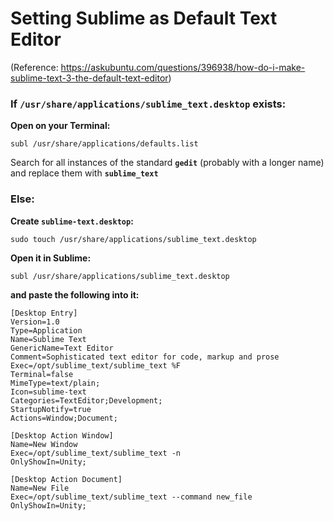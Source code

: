 # Setting Sublime as Default Text Editor

(Reference: https://askubuntu.com/questions/396938/how-do-i-make-sublime-text-3-the-default-text-editor)

### If `/usr/share/applications/sublime_text.desktop` exists:

**Open on your Terminal:**

    subl /usr/share/applications/defaults.list

Search for all instances of the standard **`gedit`** (probably with a longer name) and replace them with **`sublime_text`**

### Else:

**Create `sublime-text.desktop`:**

    sudo touch /usr/share/applications/sublime_text.desktop

**Open it in Sublime:**

    subl /usr/share/applications/sublime_text.desktop

**and paste the following into it:**

    [Desktop Entry]
    Version=1.0
    Type=Application
    Name=Sublime Text
    GenericName=Text Editor
    Comment=Sophisticated text editor for code, markup and prose
    Exec=/opt/sublime_text/sublime_text %F
    Terminal=false
    MimeType=text/plain;
    Icon=sublime-text
    Categories=TextEditor;Development;
    StartupNotify=true
    Actions=Window;Document;
    
    [Desktop Action Window]
    Name=New Window
    Exec=/opt/sublime_text/sublime_text -n
    OnlyShowIn=Unity;
    
    [Desktop Action Document]
    Name=New File
    Exec=/opt/sublime_text/sublime_text --command new_file
    OnlyShowIn=Unity;
